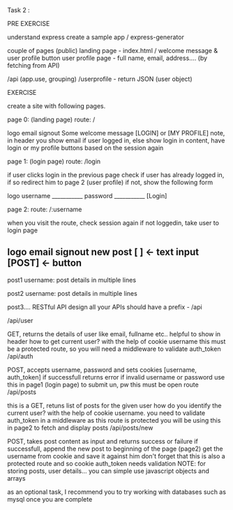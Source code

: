 Task 2 :

PRE EXERCISE

understand express
create a sample app / express-generator


couple of pages (public) landing page - index.html / welcome message & user profile button user profile page - full name, email, address.... (by fetching from API)

/api (app.use, grouping) /userprofile - return JSON (user object)



EXERCISE

create a site with following pages.


page 0: (landing page)
route: /

logo email signout
    Some welcome message
[LOGIN] or [MY PROFILE]
note, in header you show email if user logged in, else show login in content, have login or my profile buttons based on the session again



page 1: (login page)
route: /login

if user clicks login in the previous page check if user has already logged in, if so redirect him to page 2 (user profile) if not, show the following form


logo
username ___________
password ___________
[Login]



page 2:
route: /:username

when you visit the route, check session again if not loggedin, take user to login page

logo email signout
new post
[		  ]  <- text input
[POST]  <- button
-------------------

post1
username: post details
in multiple lines

post2
username: post details
    in multiple lines

post3....
RESTful API design all your APIs should have a prefix - /api

/api/user


GET, returns the details of user like email, fullname etc..
helpful to show in header
how to get current user? with the help of cookie username
this must be a protected route, so you will need a middleware to validate auth_token
/api/auth


POST, accepts username, password and sets cookies [username, auth_token] if successfull
returns error if invalid username or password
use this in page1 (login page) to submit un, pw
this must be open route
/api/posts


this is a GET, retuns list of posts for the given user
how do you identify the current user? with the help of cookie username.
you need to validate auth_token in a middleware as this route is protected
you will be using this in page2 to fetch and display posts
/api/posts/new


POST, takes post content as input and returns success or failure
if successfull, append the new post to beginning of the page (page2)
get the username from cookie and save it against him
don't forget that this is also a protected route and so cookie auth_token needs validation
NOTE: for storing posts, user details... you can simple use javascript objects and arrays


as an optional task, I recommend you to try working with databases such as mysql once you are complete
